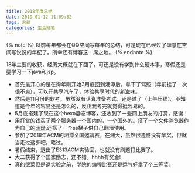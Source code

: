 ```yaml
---
title: 2018年度总结
date: 2019-01-12 11:09:52
tags: 总结
categories: 生活随笔
---
```


{% note %}
以前每年都会在QQ空间写每年的总结，可是现在已经过了肆意在空间写说说的年纪了。所幸还有博客这一席之地。
{% endnote %}
<!--more-->
18年主要的收获，经历大概就在下面了，可还是没有学到什么硬本事，寒假还是要学习一下java和jsp。
* 首先最开心的是在狗年刚开始3月底回到湘潭后，拿下了驾照（年前挂了一次很不爽），可以开共享汽车了，体验共享时代的新滋味。
* 然后是11月份的软考，虽然没有认真准备考试，还是过了（上午压线）。不知道是今年的容易还是怎么的，反正我考完就觉得挺容易的。
* 5月底搭建了现在这个hexo静态博客，还收到了一些网上朋友的打赏，感谢！
* 用打赏的钱买了两个服务器一个国内的，一个国外的。搭了一个文件浏览器作为自己的[网盘](https://pan.lruihao.cn),还搭了一个ss梯子供自己翻墙使用。
* 参加了2018年ACM的湘潭全国邀请赛，在湘大，虽然很遗憾没有拿奖，但就当走过这步吧，略过。
* 暑假结束，退出了E313ACM实验室，也就没有刷题打比赛了。
* 大二获得了个国家励志，还不错。hhhh有奖金!
* 真的很菜但是退实验之前，学院的编程比赛还是运气好拿了个三等奖。